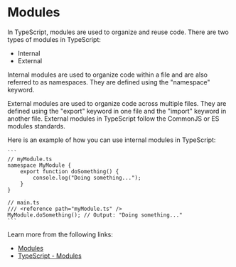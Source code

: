 # Modules

In TypeScript, modules are used to organize and reuse code. There are two types of modules in TypeScript: 

- Internal
- External

Internal modules are used to organize code within a file and are also referred to as namespaces. They are defined using the "namespace" keyword.

External modules are used to organize code across multiple files. They are defined using the "export" keyword in one file and the "import" keyword in another file. External modules in TypeScript follow the CommonJS or ES modules standards.

Here is an example of how you can use internal modules in TypeScript:

    ```
    // myModule.ts
    namespace MyModule {
        export function doSomething() {
            console.log("Doing something...");
        }
    }

    // main.ts
    /// <reference path="myModule.ts" />
    MyModule.doSomething(); // Output: "Doing something..."
    ```

Learn more from the following links:

- [Modules](https://www.typescriptlang.org/docs/handbook/modules.html#handbook-content)
- [TypeScript - Modules](https://www.youtube.com/watch?v=EpOPR03z4Vw)